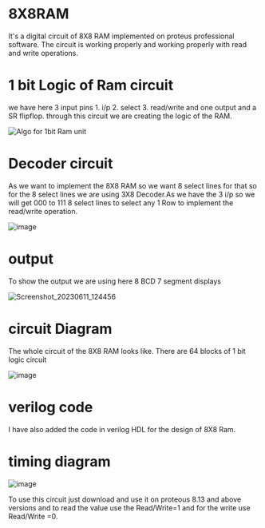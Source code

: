 # 8X8RAM
It's a digital circuit of 8X8 RAM implemented on proteus professional software. The circuit is working properly and working properly with read and write operations.

# 1 bit Logic of Ram circuit
we have here 3 input pins 1. i/p 2. select 3. read/write and one output and a SR flipflop.
through this circuit we are creating the logic of the RAM.

![Algo for 1bit Ram unit](https://github.com/9389lalit/8X8RAM/assets/99964550/3f0a1bad-6005-4caf-8a58-5ff9e11cdc83)

# Decoder circuit
As we want to implement the 8X8 RAM so we want 8 select lines for that so for the 8 select lines we are using 3X8 Decoder.As we have the 3 i/p
so we will get 000 to 111 8 select lines to select any 1 Row to implement the read/write operation.

![image](https://github.com/9389lalit/8X8RAM/assets/99964550/ec96ae30-6480-404f-84ba-2d8da1b96a6e)

# output
To show the output we are using here 8 BCD 7 segment displays 

![Screenshot_20230611_124456](https://github.com/9389lalit/8X8RAM/assets/99964550/89402e3e-5620-4f0d-8645-93d45380bb6c)

# circuit Diagram

The whole circuit of the 8X8 RAM looks like.
There are  64 blocks of 1 bit logic circuit

![image](https://github.com/9389lalit/8X8RAM/assets/99964550/8cddd620-e118-4b05-ba4c-665bd50f518d)


# verilog code
I have also added the code in verilog HDL for the design of 8X8 Ram.

# timing diagram

![image](https://github.com/9389lalit/8X8RAM/assets/99964550/a7e38967-ba88-44d9-a001-aa66405b9a10)

To use this circuit just download and use it on proteous 8.13 and above versions and to read the value use the Read/Write=1 and for the write use Read/Write =0.


